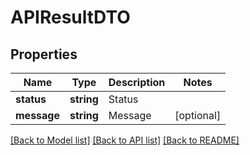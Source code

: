 # APIResultDTO

## Properties
Name | Type | Description | Notes
------------ | ------------- | ------------- | -------------
**status** | **string** | Status | 
**message** | **string** | Message | [optional] 

[[Back to Model list]](../README.md#documentation-for-models) [[Back to API list]](../README.md#documentation-for-api-endpoints) [[Back to README]](../README.md)


